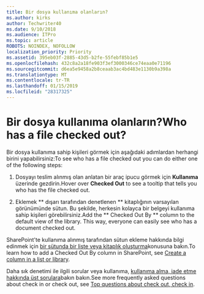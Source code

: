 ```yaml
---
title: Bir dosya kullanıma olanların?
ms.author: kirks
author: Techwriter40
ms.date: 9/10/2018
ms.audience: ITPro
ms.topic: article
ROBOTS: NOINDEX, NOFOLLOW
localization_priority: Priority
ms.assetid: 395eb03f-2885-43d5-b2fe-55febf85b1e5
ms.openlocfilehash: 432c8a2a18fe903f3ef3000346ce74eaa0e71196
ms.sourcegitcommit: d6ea5e9458a2b8ceaab3ac4bd483e1130b9a398a
ms.translationtype: MT
ms.contentlocale: tr-TR
ms.lasthandoff: 01/15/2019
ms.locfileid: "28317325"
---
```

# <a name="who-has-a-file-checked-out"></a><span data-ttu-id="57f31-102">Bir dosya kullanıma olanların?</span><span class="sxs-lookup"><span data-stu-id="57f31-102">Who has a file checked out?</span></span>

<span data-ttu-id="57f31-103">Bir dosya kullanıma sahip kişileri görmek için aşağıdaki adımlardan herhangi birini yapabilirsiniz:</span><span class="sxs-lookup"><span data-stu-id="57f31-103">To see who has a file checked out you can do either one of the following steps:</span></span>
  
1. <span data-ttu-id="57f31-104">Dosyayı teslim alınmış olan anlatan bir araç ipucu görmek için **Kullanıma** üzerinde gezdirin.</span><span class="sxs-lookup"><span data-stu-id="57f31-104">Hover over **Checked Out** to see a tooltip that tells you who has the file checked out.</span></span> 
    
2. <span data-ttu-id="57f31-p101">Eklemek \*\* dışarı tarafından denetlenen \*\* kitaplığının varsayılan görünümünde sütun. Bu şekilde, herkesin kolayca bir belgeyi kullanıma sahip kişileri görebilirsiniz.</span><span class="sxs-lookup"><span data-stu-id="57f31-p101">Add the \*\* Checked Out By \*\* column to the default view of the library. This way, everyone can easily see who has a document checked out.</span></span> 
    
<span data-ttu-id="57f31-107">SharePoint'te kullanıma alınmış tarafından sütun ekleme hakkında bilgi edinmek için [bir sütunda bir liste veya kitaplık oluşturma](https://go.microsoft.com/fwlink/?linkid=2019591)konusuna bakın.</span><span class="sxs-lookup"><span data-stu-id="57f31-107">To learn how to add a Checked Out By column in SharePoint, see [Create a column in a list or library](https://go.microsoft.com/fwlink/?linkid=2019591).</span></span> 
  
<span data-ttu-id="57f31-108">Daha sık denetimi ile ilgili sorular veya kullanıma, [kullanıma alma, iade etme hakkında üst sorulara](https://go.microsoft.com/fwlink/?linkid=2018786)bakın bakın.</span><span class="sxs-lookup"><span data-stu-id="57f31-108">See more frequently asked questions about check in or check out, see [Top questions about check out, check in](https://go.microsoft.com/fwlink/?linkid=2018786).</span></span>
  

